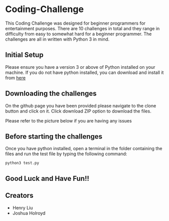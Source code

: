 # Coding-Challenge

This Coding Challenge was designed for beginner programmers for entertainment purposes. There are 10 challenges in total and they range in difficulty from easy to somewhat hard for a beginner programmer. The challenges are all in written with Python 3 in mind.

## Initial Setup

Please ensure you have a version 3 or above of Python installed on your machine. If you do not have python installed, you can download and install it from [here](https://www.python.org/)

## Downloading the challenges

On the github page you have been provided please navigate to the clone button and click on it. Click download ZIP option to download the files.

Please refer to the picture below if you are having any issues

## Before starting the challenges

Once you have python installed, open a terminal in the folder containing the files and run the test file by typing the following command:

```
python3 test.py
```

## Good Luck and Have Fun!!

## Creators

- Henry Liu 
- Joshua Holroyd